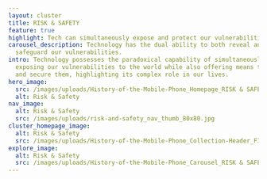 ```yaml
---
layout: cluster
title: RISK & SAFETY
feature: true
highlight: Tech can simultaneously expose and protect our vulnerabilities.
carousel_description: Technology has the dual ability to both reveal and
  safeguard our vulnerabilities.
intro: Technology possesses the paradoxical capability of simultaneously
  exposing our vulnerabilities to the world while also offering means to protect
  and secure them, highlighting its complex role in our lives.
hero_image:
  src: /images/uploads/History-of-the-Mobile-Phone_Homepage_RISK & SAFETY.jpg
  alt: Risk & Safety
nav_image:
  alt: Risk & Safety
  src: /images/uploads/risk-and-safety_nav_thumb_80x80.jpg
cluster_homepage_image:
  alt: Risk & Safety
  src: /images/uploads/History-of-the-Mobile-Phone_Collection-Header_FINAL-RISK-&-SAFETY.png
explore_image:
  alt: Risk & Safety
  src: /images/uploads/History-of-the-Mobile-Phone_Carousel_RISK & SAFETY.jpg
---
```

